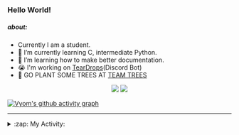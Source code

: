### Hello World!

##### about:
- Currently I am a student.
- 🌱 I’m currently learning C, intermediate Python.
- 🌱 I’m learning how to make better documentation.
- 😭 I'm working on [TearDrops](https://github.com/Vyvy-vi/TearDrops)(Discord Bot)
- 🌱 GO PLANT SOME TREES AT [TEAM TREES](https://teamtrees.org/)

<p align="center">
  <a href="https://twitter.com/Vyvy_viM"><img target="_blank" src="https://img.shields.io/badge/twitter%20@Vyvy_viM-0D95E8?style=for-the-badge&logo=twitter&logoColor=white"/></a> 
  <a href="https://vyvy-vi.github.io/portfolio"><img target="_blank" src="https://img.shields.io/badge/-I%27m_craving_for_open_source-green?style=for-the-badge&logo=github&logoColor=black"/></a> 
</p>

[![Vyom's github activity graph](https://activity-graph.herokuapp.com/graph?username=Vyvy-vi)](https://github.com/ashutosh00710/github-readme-activity-graph)

---
<details>
  <summary>:zap: My Activity:</summary>
  
<!--START_SECTION:waka-->
**I'm a Night 🦉** 

```text
🌞 Morning    6 commits      █████░░░░░░░░░░░░░░░░░░░░   21.43% 
🌆 Daytime    5 commits      ████░░░░░░░░░░░░░░░░░░░░░   17.86% 
🌃 Evening    2 commits      █░░░░░░░░░░░░░░░░░░░░░░░░   7.14% 
🌙 Night      15 commits     █████████████░░░░░░░░░░░░   53.57%

```
📅 **I'm Most Productive on Sunday** 

```text
Monday       4 commits      ███░░░░░░░░░░░░░░░░░░░░░░   14.29% 
Tuesday      3 commits      ██░░░░░░░░░░░░░░░░░░░░░░░   10.71% 
Wednesday    1 commits      █░░░░░░░░░░░░░░░░░░░░░░░░   3.57% 
Thursday     3 commits      ██░░░░░░░░░░░░░░░░░░░░░░░   10.71% 
Friday       1 commits      █░░░░░░░░░░░░░░░░░░░░░░░░   3.57% 
Saturday     5 commits      ████░░░░░░░░░░░░░░░░░░░░░   17.86% 
Sunday       11 commits     █████████░░░░░░░░░░░░░░░░   39.29%

```


📊 **This Week I Spent My Time On** 

```text
🔥 Editors: 
Vim                      9 hrs 37 mins       █████████████████████████   99.54% 
VS Code                  2 mins              ░░░░░░░░░░░░░░░░░░░░░░░░░   0.46%

🐱‍💻 Projects: 
TEC-Discord-Oauth2       6 hrs 23 mins       ████████████████░░░░░░░░░   66.04% 
Praise-Bot-Discord       2 hrs 8 mins        █████░░░░░░░░░░░░░░░░░░░░   22.18% 
TEC-Discord-Automation   31 mins             █░░░░░░░░░░░░░░░░░░░░░░░░   5.46% 
assistant-bee            17 mins             ░░░░░░░░░░░░░░░░░░░░░░░░░   3.04% 
Unknown Project          13 mins             ░░░░░░░░░░░░░░░░░░░░░░░░░   2.3%

```


<!--END_SECTION:waka-->
</details>
